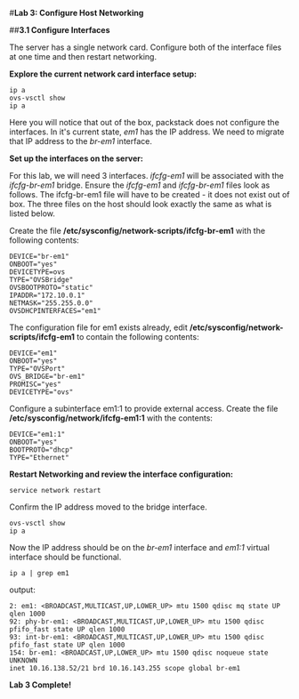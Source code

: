 #**Lab 3: Configure Host Networking**

##**3.1 Configure Interfaces**

The server has a single network card. Configure both of the interface files at one time and then restart networking.

**Explore the current network card interface setup:**

    ip a
    ovs-vsctl show
    ip a
    
Here you will notice that out of the box, packstack does not configure the interfaces.  In it's current state, *em1* has the IP address.  We need to migrate that IP address to the *br-em1* interface.

**Set up the interfaces on the server:**

For this lab, we will need 3 interfaces.  *ifcfg-em1* will be associated with the *ifcfg-br-em1* bridge. Ensure the *ifcfg-em1* and *ifcfg-br-em1* files look as follows.  The ifcfg-br-em1 file will have to be created - it does not exist out of box.  The three files on the host should look exactly the same as what is listed below.

Create the file **/etc/sysconfig/network-scripts/ifcfg-br-em1** with the following contents:

    DEVICE="br-em1"
    ONBOOT="yes"
    DEVICETYPE=ovs
    TYPE="OVSBridge"
    OVSBOOTPROTO="static"
    IPADDR="172.10.0.1"
    NETMASK="255.255.0.0"
    OVSDHCPINTERFACES="em1"

The configuration file for em1 exists already, edit **/etc/sysconfig/network-scripts/ifcfg-em1** to contain the following contents:

    DEVICE="em1"
    ONBOOT="yes"
    TYPE="OVSPort"
    OVS_BRIDGE="br-em1"
    PROMISC="yes"
    DEVICETYPE="ovs"
    
Configure a subinterface em1:1 to provide external access. Create the file **/etc/sysconfig/network/ifcfg-em1:1** with the contents:

    DEVICE="em1:1"
    ONBOOT="yes"
    BOOTPROTO="dhcp"
    TYPE="Ethernet"

**Restart Networking and review the interface configuration:**

    service network restart

Confirm the IP address moved to the bridge interface.

    ovs-vsctl show
    ip a
    
Now the IP address should be on the *br-em1* interface and *em1:1* virtual interface should be functional.
          
    ip a | grep em1

output:

    2: em1: <BROADCAST,MULTICAST,UP,LOWER_UP> mtu 1500 qdisc mq state UP qlen 1000
    92: phy-br-em1: <BROADCAST,MULTICAST,UP,LOWER_UP> mtu 1500 qdisc pfifo_fast state UP qlen 1000
    93: int-br-em1: <BROADCAST,MULTICAST,UP,LOWER_UP> mtu 1500 qdisc pfifo_fast state UP qlen 1000
    154: br-em1: <BROADCAST,UP,LOWER_UP> mtu 1500 qdisc noqueue state UNKNOWN 
    inet 10.16.138.52/21 brd 10.16.143.255 scope global br-em1

**Lab 3 Complete!**

<!--BREAK-->

